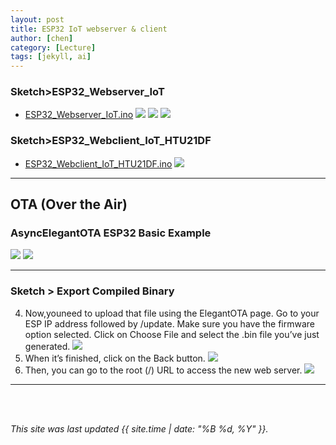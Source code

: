 ```yaml
---
layout: post
title: ESP32 IoT webserver & client
author: [chen]
category: [Lecture]
tags: [jekyll, ai]
---
```


### Sketch>ESP32_Webserver_IoT
* [ESP32_Webserver_IoT.ino](https://github.com/rkuo2000/arduino/blob/master/examples/ESP32/ESP32_Webserver_IoT/ESP32_Webserver_IoT.ino)
![](https://github.com/rkuo2000/MCU-course/blob/main/images/Sketch_ESP32_Webserver_IoT.png?raw=true)
![](https://github.com/rkuo2000/MCU-course/blob/main/images/Sketch_ESP32_Webserver_IoT_monitor.png?raw=true)
![](https://github.com/rkuo2000/MCU-course/blob/main/images/Sketch_ESP32_Webserver_IoT_browser.png?raw=true)

### Sketch>ESP32_Webclient_IoT_HTU21DF
* [ESP32_Webclient_IoT_HTU21DF.ino](https://github.com/rkuo2000/arduino/blob/master/examples/ESP32/ESP32_Webclient_IoT_HTU21DF/ESP32_Webclient_IoT_HTU21DF.ino)
![](https://github.com/rkuo2000/MCU-course/blob/main/images/Sketch_ESP32_Webclient_IoT_HTU21DF.png?raw=true)

---
## OTA (Over the Air)

### AsyncElegantOTA ESP32 Basic Example

![](https://i0.wp.com/randomnerdtutorials.com/wp-content/uploads/2021/01/Elegant-OTA-Demo-Example-Root-URL.png?w=603&quality=100&strip=all&ssl=1)
![](https://i0.wp.com/randomnerdtutorials.com/wp-content/uploads/2021/01/Async-ElegantOTA-Update-Page.png?w=789&quality=100&strip=all&ssl=1)

---
### Sketch > Export Compiled Binary 

4. Now,youneed to upload that file using the ElegantOTA page. Go to your ESP IP address followed by /update. Make sure you have the firmware option selected. Click on Choose File and select the .bin file you’ve just generated.
![](https://i0.wp.com/randomnerdtutorials.com/wp-content/uploads/2021/01/Uploading-new-firmware-elegantOTA.png?w=988&quality=100&strip=all&ssl=1)  
5. When it’s finished, click on the Back button.
![](https://i0.wp.com/randomnerdtutorials.com/wp-content/uploads/2021/01/upload-new-firmware-elegantOTA-success.png?w=789&quality=100&strip=all&ssl=1)  
6. Then, you can go to the root (/) URL to access the new web server.
![](https://i0.wp.com/randomnerdtutorials.com/wp-content/uploads/2021/01/WebSocket-Server-ESP32-Control-Outputs.png?w=789&quality=100&strip=all&ssl=1)

---
<br>
<br>

*This site was last updated {{ site.time | date: "%B %d, %Y" }}.*


